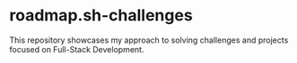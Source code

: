 # roadmap.sh-challenges
This repository showcases my approach to solving challenges and projects focused on Full-Stack Development.
